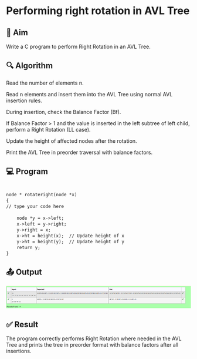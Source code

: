 # Performing right rotation in AVL Tree
## 🏁 Aim
Write a C program to perform Right Rotation in an AVL Tree.

## 🔍 Algorithm
Read the number of elements n.

Read n elements and insert them into the AVL Tree using normal AVL insertion rules.

During insertion, check the Balance Factor (Bf).

If Balance Factor > 1 and the value is inserted in the left subtree of left child, perform a Right Rotation (LL case).

Update the height of affected nodes after the rotation.

Print the AVL Tree in preorder traversal with balance factors.

## 💻 Program
```
 
node * rotateright(node *x)
{
// type your code here

    node *y = x->left;
    x->left = y->right;
    y->right = x;
    x->ht = height(x);  // Update height of x
    y->ht = height(y);  // Update height of y
    return y;
}
```
## 📤 Output
![alt text](image-1.png)
## ✅ Result
The program correctly performs Right Rotation where needed in the AVL Tree and prints the tree in preorder format with balance factors after all insertions.